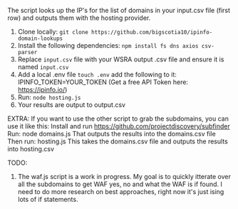 The script looks up the IP's for the list of domains in your input.csv file (first row) and outputs them with the hosting provider.

1. Clone locally: ```git clone https://github.com/bigscotia10/ipinfo-domain-lookups```
2. Install the following dependencies: ```npm install fs dns axios csv-parser```
3. Replace ```input.csv``` file with your WSRA output .csv file and ensure it is named ```input.csv``` 
4. Add a local .env file ```touch .env``` add the following to it: IPINFO_TOKEN=YOUR_TOKEN (Get a free API Token here: https://ipinfo.io/)
5. Run: ```node hosting.js```
6. Your results are output to output.csv

EXTRA:
If you want to use the other script to grab the subdomains, you can use it like this:
Install and run https://github.com/projectdiscovery/subfinder
Run: node domains.js
That outputs the results into the domains.csv file
Then run: hosting.js
This takes the domains.csv file and outputs the results into hosting.csv

TODO:
1. The waf.js script is a work in progress. My goal is to quickly itterate over all the subdomains to get WAF yes, no and what the WAF is if found. I need to do more research on best approaches, right now it's just ising lots of if statements.
